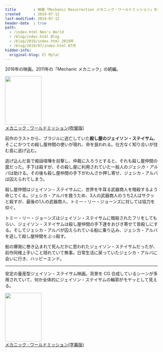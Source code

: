 ```yaml
---
title        : 映画「Mechanic Resurrection メカニック・ワールドミッション」を観た
created      : 2019-07-12
last-modified: 2019-07-12
header-date  : true
path:
  - /index.html Neo's World
  - /blog/index.html Blog
  - /blog/2019/index.html 2019年
  - /blog/2019/07/index.html 07月
hidden-info:
  original-blog: El Mylar
---
```


2016年の映画。2011年の「Mechanic メカニック」の続編。

<div class="ad-amazon">
  <div class="ad-amazon-image">
    <a href="https://www.amazon.co.jp/dp/B01N6CFKP9?tag=neos21-22&amp;linkCode=osi&amp;th=1&amp;psc=1">
      <img src="https://m.media-amazon.com/images/I/513PFSSsi4L._SL160_.jpg" width="120" height="160">
    </a>
  </div>
  <div class="ad-amazon-info">
    <div class="ad-amazon-title">
      <a href="https://www.amazon.co.jp/dp/B01N6CFKP9?tag=neos21-22&amp;linkCode=osi&amp;th=1&amp;psc=1">メカニック : ワールドミッション(吹替版)</a>
    </div>
  </div>
</div>

前作のラストから、ブラジルに逃亡していた**殺し屋のジェイソン・ステイサム**。そこにかつての殺し屋仲間の使いが現れ、命を狙われる。仕方なく知り合いが住む島に逃げ込む。

逃げ込んだ島で痴話喧嘩を目撃し、仲裁に入ろうとすると、それも殺し屋仲間の罠だった。手下は殺すが、その殺し屋に利用されていた一般人の*ジェシカ・アルバ*は助ける。その後も殺し屋仲間の手下がわんさか押し寄せ、ジェシカ・アルバは囚えられてしまう。

殺し屋仲間はジェイソン・ステイサムに、世界を牛耳る武器商人を暗殺するよう命じてくる。ジェシカ・アルバを救うため、3人の武器商人のうち2人はサクッと殺すが、最後の1人の武器商人、トミー・リー・ジョーンズに対しては協力を仰ぐ。

トミー・リー・ジョーンズはジェイソン・ステイサムに暗殺されたフリをしてもらい、ジェイソン・ステイサムは殺し屋仲間の手下達をおびき寄せて皆殺しにする。そしてジェシカ・アルバが囚えられている船に乗り込み、ジェシカ・アルバを逃して殺し屋仲間をぶっ殺す。

船の爆発に巻き込まれて死んだかに思われたジェイソン・ステイサムだったが、前作同様上手いこと隠れていて無事。日常生活に戻っていたジェシカ・アルバに会いに行き、ハッピーエンド。

-----

安定の量産型ジェイソン・ステイサム映画。背景を CG 合成しているシーンが多用されていて、何か全体的にジェイソン・ステイサムの輪郭がモヤッとして見える。

<div class="ad-amazon">
  <div class="ad-amazon-image">
    <a href="https://www.amazon.co.jp/dp/B01N6CFL3H?tag=neos21-22&amp;linkCode=osi&amp;th=1&amp;psc=1">
      <img src="https://m.media-amazon.com/images/I/513PFSSsi4L._SL160_.jpg" width="120" height="160">
    </a>
  </div>
  <div class="ad-amazon-info">
    <div class="ad-amazon-title">
      <a href="https://www.amazon.co.jp/dp/B01N6CFL3H?tag=neos21-22&amp;linkCode=osi&amp;th=1&amp;psc=1">メカニック : ワールドミッション(字幕版)</a>
    </div>
  </div>
</div>
